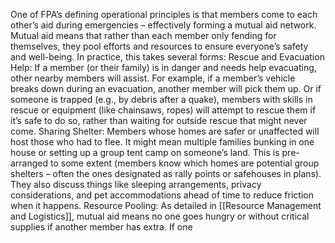 One of FPA’s defining operational principles is that members come to each other’s aid during emergencies – effectively forming a mutual aid network. Mutual aid means that rather than each member only fending for themselves, they pool efforts and resources to ensure everyone’s safety and well-being. In practice, this takes several forms: Rescue and Evacuation Help: If a member (or their family) is in danger and needs help evacuating, other nearby members will assist. For example, if a member’s vehicle breaks down during an evacuation, another member will pick them up. Or if someone is trapped (e.g., by debris after a quake), members with skills in rescue or equipment (like chainsaws, ropes) will attempt to rescue them if it’s safe to do so, rather than waiting for outside rescue that might never come. Sharing Shelter: Members whose homes are safer or unaffected will host those who had to flee. It might mean multiple families bunking in one house or setting up a group tent camp on someone’s land. This is pre-arranged to some extent (members know which homes are potential group shelters – often the ones designated as rally points or safehouses in plans). They also discuss things like sleeping arrangements, privacy considerations, and pet accommodations ahead of time to reduce friction when it happens. Resource Pooling: As detailed in [[Resource Management and Logistics]], mutual aid means no one goes hungry or without critical supplies if another member has extra. If one